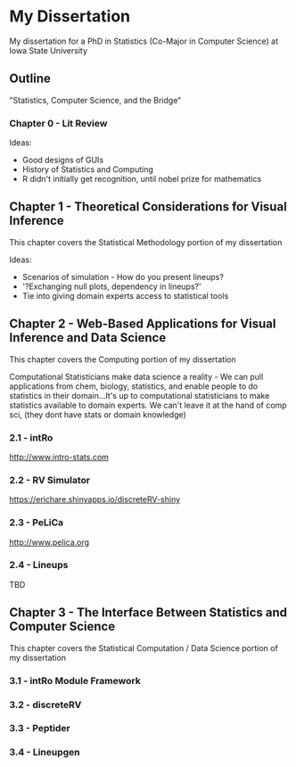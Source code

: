 # My Dissertation
My dissertation for a PhD in Statistics (Co-Major in Computer Science) at Iowa State University

## Outline

"Statistics, Computer Science, and the Bridge"

### Chapter 0 - Lit Review

Ideas:

* Good designs of GUIs
* History of Statistics and Computing
* R didn't initially get recognition, until nobel prize for mathematics

## Chapter 1 - Theoretical Considerations for Visual Inference
This chapter covers the Statistical Methodology portion of my dissertation

Ideas:

* Scenarios of simulation - How do you present lineups?
* '?Exchanging null plots, dependency in lineups?'
* Tie into giving domain experts access to statistical tools

## Chapter 2 - Web-Based Applications for Visual Inference and Data Science
This chapter covers the Computing portion of my dissertation

Computational Statisticians make data science a reality - We can pull applications from chem, biology, statistics, and enable people to do statistics in their domain...It's up to computational statisticians to make statistics available to domain experts. We can't leave it at the hand of comp sci, (they dont have stats or domain knowledge)

### 2.1 - intRo
http://www.intro-stats.com

### 2.2 - RV Simulator
https://erichare.shinyapps.io/discreteRV-shiny

### 2.3 - PeLiCa
http://www.pelica.org

### 2.4 - Lineups
TBD

## Chapter 3 - The Interface Between Statistics and Computer Science
This chapter covers the Statistical Computation / Data Science portion of my dissertation

### 3.1 - intRo Module Framework

### 3.2 - discreteRV

### 3.3 - Peptider

### 3.4 - Lineupgen


